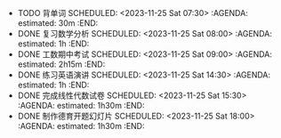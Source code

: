 - TODO 背单词
  SCHEDULED: <2023-11-25 Sat 07:30>
  :AGENDA:
  estimated: 30m
  :END:
- DONE 复习数学分析
  SCHEDULED: <2023-11-25 Sat 08:00>
  :AGENDA:
  estimated: 1h
  :END:
- DONE 工数期中考试
  SCHEDULED: <2023-11-25 Sat 09:00>
  :AGENDA:
  estimated: 2h15m
  :END:
- DONE 练习英语演讲
  SCHEDULED: <2023-11-25 Sat 14:30>
  :AGENDA:
  estimated: 1h
  :END:
- DONE 完成线性代数试卷
  SCHEDULED: <2023-11-25 Sat 15:30>
  :AGENDA:
  estimated: 1h30m
  :END:
- DONE 制作德育开题幻灯片
  SCHEDULED: <2023-11-25 Sat 18:00>
  :AGENDA:
  estimated: 1h30m
  :END: